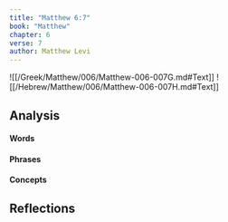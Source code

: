 ```yaml
---
title: "Matthew 6:7"
book: "Matthew"
chapter: 6
verse: 7
author: Matthew Levi
---
```

![[/Greek/Matthew/006/Matthew-006-007G.md#Text]]
![[/Hebrew/Matthew/006/Matthew-006-007H.md#Text]]

## Analysis

#### Words

#### Phrases

#### Concepts

## Reflections
